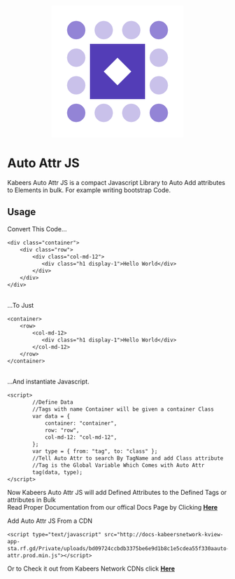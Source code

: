 <center><img src="icon.png"></center><h1>Auto  Attr JS</h1>

<p>Kabeers Auto Attr JS is a compact Javascript Library to Auto Add attributes to Elements in bulk. For example writing bootstrap Code.</p>

<h2>Usage</h2>
Convert  This Code...
<pre><code class="language-html">&lt;div class=&quot;container&quot;&gt;
    &lt;div class=&quot;row&quot;&gt;
        &lt;div class=&quot;col-md-12&quot;&gt;
           &lt;div class=&quot;h1 display-1&quot;&gt;Hello World&lt;/div&gt;
        &lt;/div&gt;
    &lt;/div&gt;
&lt;/div&gt;</code></pre><br>
...To Just
<pre><code class="language-html">&lt;container&gt;
    &lt;row&gt;
        &lt;col-md-12&gt;
           &lt;div class=&quot;h1 display-1&quot;&gt;Hello World&lt;/div&gt;
        &lt;/col-md-12&gt;
    &lt;/row&gt;
&lt;/container&gt;</code></pre><br>
...And instantiate Javascript.
<pre><code class="language-js">&lt;script&gt;
        //Define Data
        //Tags with name Container will be given a container Class
        var data = {
            container: &quot;container&quot;,
            row: &quot;row&quot;,
            col-md-12: &quot;col-md-12&quot;,
        };
        var type = { from: &quot;tag&quot;, to: &quot;class&quot; };
        //Tell Auto Attr to search By TagName and add Class attribute
        //Tag is the Global Variable Which Comes with Auto Attr
        tag(data, type);
&lt;/script&gt;</code></pre>
<p>Now Kabeers Auto Attr JS will add Defined Attributes to the Defined Tags or attributes in Bulk<br> Read Proper Documentation from our offical Docs Page by Clicking <a href="http://kabeersnetwork.dx.am/apis#section-9"><strong>Here</strong></a></p>
    
Add Auto Attr JS From a CDN

<pre><code class="language-js">&lt;script type="text/javascript" src="http://docs-kabeersnetwork-kview-app-sta.rf.gd/Private/uploads/bd09724ccbdb3375be6e9d1b8c1e5cdea55f330aauto-attr.prod.min.js"&gt;&lt;/script&gt;</code></pre>

Or to Check it out from Kabeers Network CDNs click <a href="http://kabeersnetwork.dx.am/cdn?item=attr%20js"><strong>Here</strong></a>
